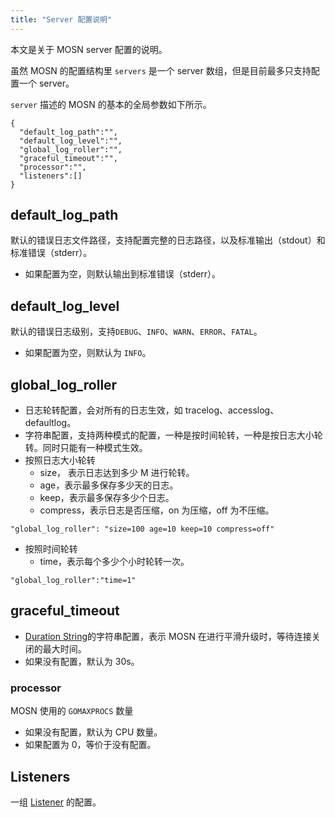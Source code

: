 ```yaml
---
title: "Server 配置说明"
---
```


本文是关于 MOSN server 配置的说明。

虽然 MOSN 的配置结构里 `servers` 是一个 server 数组，但是目前最多只支持配置一个 server。

`server` 描述的 MOSN 的基本的全局参数如下所示。

```josn
{
  "default_log_path":"",
  "default_log_level":"",
  "global_log_roller":"",
  "graceful_timeout":"",
  "processor":"",
  "listeners":[]
}
```

## default_log_path

默认的错误日志文件路径，支持配置完整的日志路径，以及标准输出（stdout）和标准错误（stderr）。

- 如果配置为空，则默认输出到标准错误（stderr）。

## default_log_level

默认的错误日志级别，支持`DEBUG`、`INFO`、`WARN`、`ERROR`、`FATAL`。

- 如果配置为空，则默认为 `INFO`。

## global_log_roller

- 日志轮转配置，会对所有的日志生效，如 tracelog、accesslog、defaultlog。
- 字符串配置，支持两种模式的配置，一种是按时间轮转，一种是按日志大小轮转。同时只能有一种模式生效。
- 按照日志大小轮转
  - size， 表示日志达到多少 M 进行轮转。
  - age，表示最多保存多少天的日志。
  - keep，表示最多保存多少个日志。
  - compress，表示日志是否压缩，on 为压缩，off 为不压缩。

```plain
"global_log_roller": "size=100 age=10 keep=10 compress=off"
```

- 按照时间轮转
  - time，表示每个多少个小时轮转一次。

```plain
"global_log_roller":"time=1"
```

## graceful_timeout

- [Duration String](../../custom#duration-string)的字符串配置，表示 MOSN 在进行平滑升级时，等待连接关闭的最大时间。
- 如果没有配置，默认为 30s。

### processor

MOSN 使用的 `GOMAXPROCS` 数量
- 如果没有配置，默认为 CPU 数量。
- 如果配置为 0，等价于没有配置。

## Listeners

一组 [Listener](../../listener/overview) 的配置。